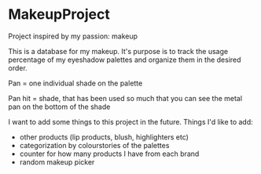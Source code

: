 # MakeupProject
Project inspired by my passion: makeup

This is a database for my makeup. It's purpose is to track the usage percentage of my eyeshadow palettes and organize them in the desired order.

Pan = one individual shade on the palette

Pan hit = shade, that has been used so much that you can see the metal pan on the bottom of the shade

I want to add some things to this project in the future.
Things I'd like to add:
  * other products (lip products, blush, highlighters etc)
  * categorization by colourstories of the palettes
  * counter for how many products I have from each brand
  * random makeup picker
